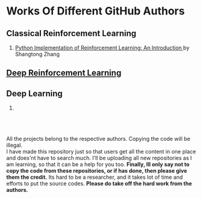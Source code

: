 # Works Of Different GitHub Authors

## Classical Reinforcement Learning
1. [Python Implementation of Reinforcement Learning: An Introduction ](https://github.com/ShangtongZhang/reinforcement-learning-an-introduction) by Shangtong Zhang


## [Deep Reinforcement Learning](./Deep_Reinforcement_Learning/README.md)


## Deep Learning
1. []()

<br><br><br>
All the projects belong to the respective authors. Copying the code will be illegal. 
<br>
I have made this repository just so that users get all the content in one place and does'nt have to search much.
I'll be uploading all new repositories as I am learning, so that it can be a help for you too.
<b>Finally, Ill only say not to copy the code from these repositories, or if has done, then please give them the credit.</b>
Its hard to be a researcher, and it takes lot of time and efforts to put the source codes. <b>Please do take off the hard work from the authors.</b>